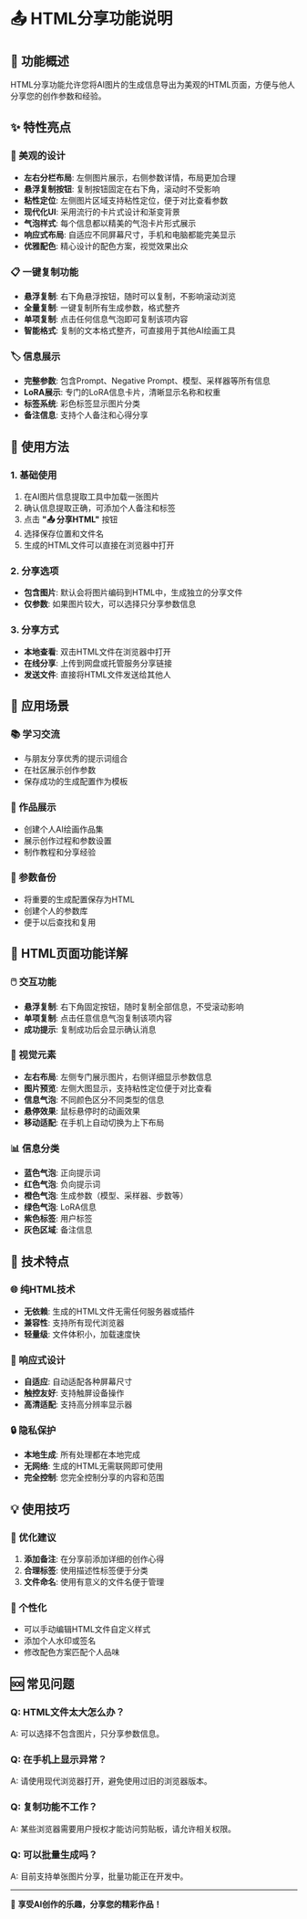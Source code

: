 # 📤 HTML分享功能说明

## 🌟 功能概述

HTML分享功能允许您将AI图片的生成信息导出为美观的HTML页面，方便与他人分享您的创作参数和经验。

## ✨ 特性亮点

### 🎨 美观的设计
- **左右分栏布局**: 左侧图片展示，右侧参数详情，布局更加合理
- **悬浮复制按钮**: 复制按钮固定在右下角，滚动时不受影响
- **粘性定位**: 左侧图片区域支持粘性定位，便于对比查看参数
- **现代化UI**: 采用流行的卡片式设计和渐变背景
- **气泡样式**: 每个信息都以精美的气泡卡片形式展示
- **响应式布局**: 自适应不同屏幕尺寸，手机和电脑都能完美显示
- **优雅配色**: 精心设计的配色方案，视觉效果出众

### 📋 一键复制功能
- **悬浮复制**: 右下角悬浮按钮，随时可以复制，不影响滚动浏览
- **全量复制**: 一键复制所有生成参数，格式整齐
- **单项复制**: 点击任何信息气泡即可复制该项内容
- **智能格式**: 复制的文本格式整齐，可直接用于其他AI绘画工具

### 🏷️ 信息展示
- **完整参数**: 包含Prompt、Negative Prompt、模型、采样器等所有信息
- **LoRA展示**: 专门的LoRA信息卡片，清晰显示名称和权重
- **标签系统**: 彩色标签显示图片分类
- **备注信息**: 支持个人备注和心得分享

## 🚀 使用方法

### 1. 基础使用
1. 在AI图片信息提取工具中加载一张图片
2. 确认信息提取正确，可添加个人备注和标签
3. 点击 **"📤 分享HTML"** 按钮
4. 选择保存位置和文件名
5. 生成的HTML文件可以直接在浏览器中打开

### 2. 分享选项
- **包含图片**: 默认会将图片编码到HTML中，生成独立的分享文件
- **仅参数**: 如果图片较大，可以选择只分享参数信息

### 3. 分享方式
- **本地查看**: 双击HTML文件在浏览器中打开
- **在线分享**: 上传到网盘或托管服务分享链接
- **发送文件**: 直接将HTML文件发送给其他人

## 🎯 应用场景

### 📚 学习交流
- 与朋友分享优秀的提示词组合
- 在社区展示创作参数
- 保存成功的生成配置作为模板

### 🎨 作品展示
- 创建个人AI绘画作品集
- 展示创作过程和参数设置
- 制作教程和分享经验

### 💾 参数备份
- 将重要的生成配置保存为HTML
- 创建个人的参数库
- 便于以后查找和复用

## 📝 HTML页面功能详解

### 🖱️ 交互功能
- **悬浮复制**: 右下角固定按钮，随时复制全部信息，不受滚动影响
- **单项复制**: 点击任意信息气泡复制该项内容
- **成功提示**: 复制成功后会显示确认消息

### 🎨 视觉元素
- **左右布局**: 左侧专门展示图片，右侧详细显示参数信息
- **图片预览**: 左侧大图显示，支持粘性定位便于对比查看
- **信息气泡**: 不同颜色区分不同类型的信息
- **悬停效果**: 鼠标悬停时的动画效果
- **移动适配**: 在手机上自动切换为上下布局

### 📊 信息分类
- **蓝色气泡**: 正向提示词
- **红色气泡**: 负向提示词  
- **橙色气泡**: 生成参数（模型、采样器、步数等）
- **绿色气泡**: LoRA信息
- **紫色标签**: 用户标签
- **灰色区域**: 备注信息

## 🔧 技术特点

### 🌐 纯HTML技术
- **无依赖**: 生成的HTML文件无需任何服务器或插件
- **兼容性**: 支持所有现代浏览器
- **轻量级**: 文件体积小，加载速度快

### 📱 响应式设计
- **自适应**: 自动适配各种屏幕尺寸
- **触控友好**: 支持触屏设备操作
- **高清适配**: 支持高分辨率显示器

### 🔒 隐私保护
- **本地生成**: 所有处理都在本地完成
- **无网络**: 生成的HTML无需联网即可使用
- **完全控制**: 您完全控制分享的内容和范围

## 💡 使用技巧

### 📝 优化建议
1. **添加备注**: 在分享前添加详细的创作心得
2. **合理标签**: 使用描述性标签便于分类
3. **文件命名**: 使用有意义的文件名便于管理

### 🎨 个性化
- 可以手动编辑HTML文件自定义样式
- 添加个人水印或签名
- 修改配色方案匹配个人品味

## 🆘 常见问题

### Q: HTML文件太大怎么办？
A: 可以选择不包含图片，只分享参数信息。

### Q: 在手机上显示异常？
A: 请使用现代浏览器打开，避免使用过旧的浏览器版本。

### Q: 复制功能不工作？
A: 某些浏览器需要用户授权才能访问剪贴板，请允许相关权限。

### Q: 可以批量生成吗？
A: 目前支持单张图片分享，批量功能正在开发中。

---

🎉 **享受AI创作的乐趣，分享您的精彩作品！** 